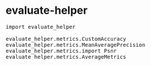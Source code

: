 
# evaluate-helper

<pre>
import evaluate_helper

evaluate_helper.metrics.CustomAccuracy
evaluate_helper.metrics.MeanAveragePrecision
evaluate_helper.metrics.import Psnr
evaluate_helper.metrics.AverageMetrics
</pre>
